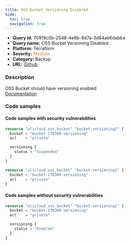 ```yaml
---
title: OSS Bucket Versioning Disabled
hide:
  toc: true
  navigation: true
---
```


<style>
  .highlight .hll {
    background-color: #ff171742;
  }
  .md-content {
    max-width: 1100px;
    margin: 0 auto;
  }
</style>

-   **Query id:** 70919c0b-2548-4e6b-8d7a-3d84ab6dabba
-   **Query name:** OSS Bucket Versioning Disabled
-   **Platform:** Terraform
-   **Severity:** <span style="color:#ff7213">Medium</span>
-   **Category:** Backup
-   **URL:** [Github](https://github.com/Checkmarx/kics/tree/master/assets/queries/terraform/alicloud/oss_bucket_versioning_disabled)

### Description
OSS Bucket should have versioning enabled<br>
[Documentation](https://registry.terraform.io/providers/aliyun/alicloud/latest/docs/resources/oss_bucket#versioning)

### Code samples
#### Code samples with security vulnerabilities
```tf title="Positive test num. 1 - tf file" hl_lines="6"
resource "alicloud_oss_bucket" "bucket-versioning2" {
  bucket = "bucket-170309-versioning"
  acl    = "private"

  versioning {
    status = "Suspended"
  }
}

```
```tf title="Positive test num. 2 - tf file" hl_lines="1"
resource "alicloud_oss_bucket" "bucket-versioning3" {
  bucket = "bucket-170309-versioning"
  acl    = "private"
}

```


#### Code samples without security vulnerabilities
```tf title="Negative test num. 1 - tf file"
resource "alicloud_oss_bucket" "bucket-versioning1" {
  bucket = "bucket-170309-versioning"
  acl    = "private"

  versioning {
    status = "Enabled"
  }
}

```
